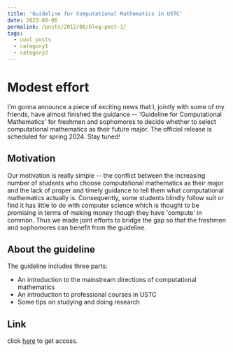 ```yaml
---
title: 'Guideline for Computational Mathematics in USTC'
date: 2023-08-06
permalink: /posts/2012/08/blog-post-1/
tags:
  - cool posts
  - category1
  - category2
---
```

Modest effort
==============

I'm gonna announce a piece of exciting news that I, jointly with some of my friends, have almost finished the guidance -- 'Guideline for Computational Mathematics' for freshmen and sophomores to decide whether to select computational mathematics as their future major. The official release is scheduled for spring 2024. Stay tuned!

Motivation
----------
Our motivation is really simple -- the conflict between the increasing number of students who choose computational mathematics as their major and the lack of proper and timely guidance to tell them what computational mathematics actually is. Consequently, some students blindly follow suit or find it has little to do with computer science which is thought to be promising in terms of making money though they have 'compute' in common. Thus we made joint efforts to bridge the gap so that the freshmen and sophomores can benefit from the guideline. 

About the guideline
-------------------
The guideline includes three parts: 
* An introduction to the mainstream directions of computational mathematics
* An introduction to professional courses in USTC
* Some tips on studying and doing research

Link
----------
click [here](https://latex.ustc.edu.cn/project/64859067f4c4eaf9a1efadc2) to get access.


